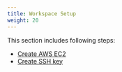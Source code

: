 ```yaml
---
title: Workspace Setup
weight: 20
---
```


This section includes following steps:

- [Create AWS EC2](./ec2/readme)
- [Create SSH key](./create-ssh-key/readme)
